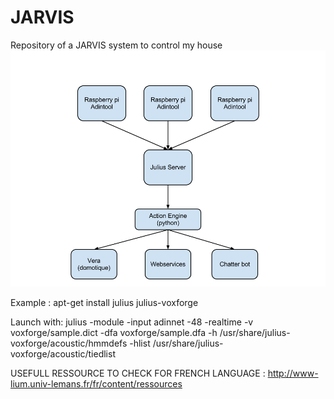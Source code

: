 JARVIS
======

Repository of a JARVIS system to control my house
![Image](docs/images/jarvis-architecture.png?raw=true)

Example :
apt-get install julius julius-voxforge

Launch with:
julius -module -input adinnet -48 -realtime -v voxforge/sample.dict  -dfa voxforge/sample.dfa -h /usr/share/julius-voxforge/acoustic/hmmdefs -hlist /usr/share/julius-voxforge/acoustic/tiedlist

USEFULL RESSOURCE TO CHECK FOR FRENCH LANGUAGE : http://www-lium.univ-lemans.fr/fr/content/ressources

